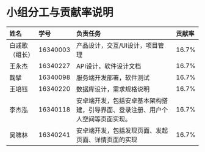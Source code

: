 # 小组分工与贡献率说明



| **姓名**       | **学号** | **负责任务**                                                 | **贡献率** |
| :------------- | :------- | :----------------------------------------------------------- | :--------- |
| 白彧歌（组长） | 16340003 | 产品设计，交互/UI设计，项目管理                              | 16.7%      |
| 王永杰         | 16340227 | API设计，软件设计文档                                        | 16.7%      |
| 鞠擘           | 16340098 | 服务端开发部署，软件测试                                     | 16.7%      |
| 王培钰         | 16340220 | 数据库设计，需求规格说明                                     | 16.7%      |
| 李杰泓         | 16340118 | 安卓端开发，包括安卓基本架构搭建，引导界面、登录注册、用户个人空间等页面实现。 | 16.7%      |
| 吴啸林         | 16340241 | 安卓端开发，包括发现页面、发起页面、详情页面的实现           | 16.7%      |

